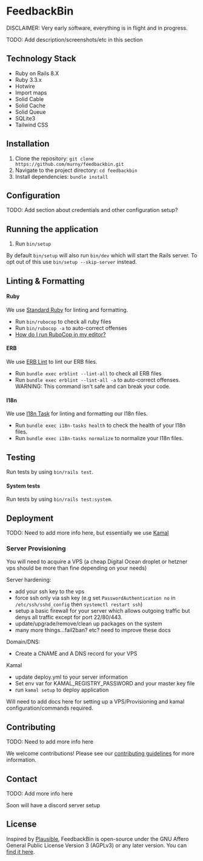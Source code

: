 # FeedbackBin

DISCLAIMER: Very early software, everything is in flight and in progress.

TODO: Add description/screenshots/etc in this section

## Technology Stack

* Ruby on Rails 8.X
* Ruby 3.3.x
* Hotwire
* Import maps
* Solid Cable
* Solid Cache
* Solid Queue
* SQLite3
* Tailwind CSS

## Installation
1. Clone the repository: `git clone https://github.com/murny/feedbackbin.git`
2. Navigate to the project directory: `cd feedbackbin`
3. Install dependencies: `bundle install`

## Configuration

TODO: Add section about credentials and other configuration setup?

## Running the application

1. Run `bin/setup`

By default `bin/setup` will also run `bin/dev` which will start the Rails server. To opt out of this use `bin/setup --skip-server` instead.

## Linting & Formatting

#### Ruby

We use [Standard Ruby](https://github.com/standardrb/standard) for linting and formatting.
- Run `bin/rubocop` to check all ruby files
- Run `bin/rubocop -a` to auto-correct offenses
- [How do I run RuboCop in my editor?](https://docs.rubocop.org/rubocop/1.25/integration_with_other_tools.html#editor-integration)

#### ERB

We use [ERB Lint](https://github.com/Shopify/erb-lint) to lint our ERB files.
- Run `bundle exec erblint --lint-all` to check all ERB files
- Run `bundle exec erblint --lint-all -a` to auto-correct offenses. WARNING: This command isn't safe and can break your code.

#### I18n

We use [I18n Task](https://github.com/glebm/i18n-tasks) for linting and formatting our I18n files.
- Run `bundle exec i18n-tasks health` to check the health of your I18n files.
- Run `bundle exec i18n-tasks normalize` to normalize your I18n files.

## Testing

Run tests by using `bin/rails test`.

#### System tests

Run tests by using `bin/rails test:system`.

## Deployment
TODO: Need to add more info here, but essentially we use [Kamal](https://github.com/basecamp/kamal)

### Server Provisioning

You will need to acquire a VPS (a cheap Digital Ocean droplet or hetzner vps should be more than fine depending on your needs)

Server hardening:
 - add your ssh key to the vps
 - force ssh only via ssh key (e.g set `PasswordAuthentication no` in `/etc/ssh/sshd_config` then `systemctl restart ssh`)
 - setup a basic firewall for your server which allows outgoing traffic but denys all traffic except for port 22/80/443.
 - update/upgrade/remove/clean up packages on the system
 - many more things...fail2ban? etc? need to improve these docs

Domain/DNS:
- Create a CNAME and A DNS record for your VPS

Kamal
- update deploy.yml to your server information
- Set env var for KAMAL_REGISTRY_PASSWORD and your master key file
- run `kamal setup` to deploy application

Will need to add docs here for setting up a VPS/Provisioning and kamal configuration/commands required.

## Contributing
TODO: Need to add more info here

We welcome contributions! Please see our [contributing guidelines](CONTRIBUTING.md) for more information.


## Contact
TODO: Add more info here

Soon will have a discord server setup

## License

Inspired by [Plausible](https://plausible.io/blog/open-source-licenses), FeedbackBin is open-source under the GNU Affero General Public License Version 3 (AGPLv3) or any later version. You can [find it here](https://github.com/murny/feedbackbin/blob/main/LICENSE.md).
